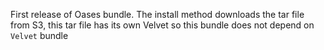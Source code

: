 First release of Oases bundle. The install method downloads the tar file from S3, this tar file has its own Velvet so this bundle does not depend on `Velvet` bundle

